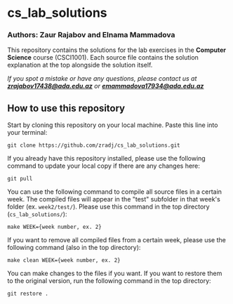 # cs_lab_solutions
### Authors: Zaur Rajabov and Elnama Mammadova

This repository contains the solutions for the lab exercises in the **Computer Science** course (CSCI1001). Each source file contains the solution explanation at the top alongside the solution itself.

*If you spot a mistake or have any questions, please contact us at **zrajabov17438@ada.edu.az** or **emammadova17934@ada.edu.az***

## How to use this repository

Start by cloning this repository on your local machine. Paste this line into your terminal:

`git clone https://github.com/zradj/cs_lab_solutions.git`

If you already have this repository installed, please use the following command to update your local copy if there are any changes here:

`git pull`

You can use the following command to compile all source files in a certain week. The compiled files will appear in the "test" subfolder in that week's folder (ex. `week2/test/`). Please use this command in the top directory (`cs_lab_solutions/`):

`make WEEK={week number, ex. 2}`

If you want to remove all compiled files from a certain week, please use the following command (also in the top directory):

`make clean WEEK={week number, ex. 2}`

You can make changes to the files if you want. If you want to restore them to the original version, run the following command in the top directory:

`git restore .`
